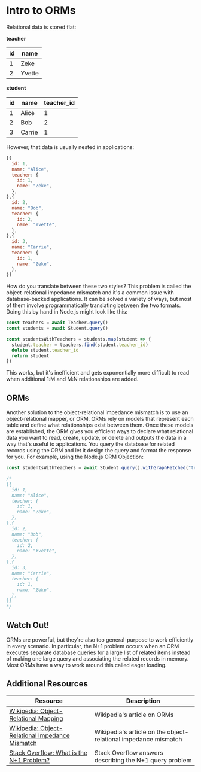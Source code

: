 # Intro to ORMs

Relational data is stored flat:

**teacher**

| id | name
| --- | --- |
| 1 | Zeke |
| 2 | Yvette |

**student**

| id | name | teacher_id |
| --- | --- | --- |
| 1 | Alice | 1 |
| 2 | Bob | 2 |
| 3 | Carrie | 1 |

However, that data is usually nested in applications:

```js
[{
  id: 1,
  name: "Alice",
  teacher: {
    id: 1,
    name: "Zeke",
  },
},{
  id: 2,
  name: "Bob",
  teacher: {
    id: 2,
    name: "Yvette",
  },
},{
  id: 3,
  name: "Carrie",
  teacher: {
    id: 1,
    name: "Zeke",
  },
}]
```

How do you translate between these two styles? This problem is called the object-relational impedance mismatch and it's a common issue with database-backed applications. It can be solved a variety of ways, but most of them involve programmatically translating between the two formats. Doing this by hand in Node.js might look like this:

```js
const teachers = await Teacher.query()
const students = await Student.query()

const studentsWithTeachers = students.map(student => {
  student.teacher = teachers.find(student.teacher_id)
  delete student.teacher_id
  return student
})
```

This works, but it's inefficient and gets exponentially more difficult to read when additional 1:M and M:N relationships are added.

## ORMs

Another solution to the object-relational impedance mismatch is to use an object-relational mapper, or ORM. ORMs rely on models that represent each table and define what relationships exist between them. Once these models are established, the ORM gives you efficient ways to declare what relational data you want to read, create, update, or delete and outputs the data in a way that's useful to applications. You query the database for related records using the ORM and let it design the query and format the response for you. For example, using the Node.js ORM Objection:

```js
const studentsWithTeachers = await Student.query().withGraphFetched("teacher")

/*
[{
  id: 1,
  name: "Alice",
  teacher: {
    id: 1,
    name: "Zeke",
  },
},{
  id: 2,
  name: "Bob",
  teacher: {
    id: 2,
    name: "Yvette",
  },
},{
  id: 3,
  name: "Carrie",
  teacher: {
    id: 1,
    name: "Zeke",
  },
}]
*/
```

## Watch Out!

ORMs are powerful, but they're also too general-purpose to work efficiently in every scenario. In particular, the N+1 problem occurs when an ORM executes separate database queries for a large list of related items instead of making one large query and associating the related records in memory. Most ORMs have a way to work around this called eager loading.

## Additional Resources

| Resource | Description |
| --- | --- |
| [Wikipedia: Object-Relational Mapping](https://en.wikipedia.org/wiki/Object%E2%80%93relational_mapping) | Wikipedia's article on ORMs |
| [Wikipedia: Object-Relational Impedance Mismatch](https://en.wikipedia.org/wiki/Object%E2%80%93relational_impedance_mismatch) | Wikipedia's article on the object-relational impedance mismatch |
| [Stack Overflow: What is the N+1 Problem?](https://stackoverflow.com/questions/97197/what-is-the-n1-selects-problem-in-orm-object-relational-mapping) | Stack Overflow answers describing the N+1 query problem |
